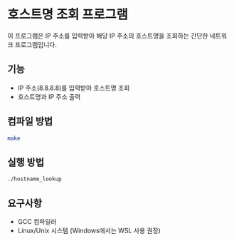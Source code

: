  # 호스트명 조회 프로그램

이 프로그램은 IP 주소를 입력받아 해당 IP 주소의 호스트명을 조회하는 간단한 네트워크 프로그램입니다.

## 기능

- IP 주소(8.8.8.8)를 입력받아 호스트명 조회
- 호스트명과 IP 주소 출력

## 컴파일 방법

```bash
make
```

## 실행 방법

```bash
./hostname_lookup
```

## 요구사항

- GCC 컴파일러
- Linux/Unix 시스템 (Windows에서는 WSL 사용 권장)
